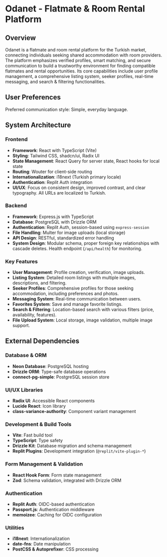# Odanet - Flatmate & Room Rental Platform

## Overview
Odanet is a flatmate and room rental platform for the Turkish market, connecting individuals seeking shared accommodation with room providers. The platform emphasizes verified profiles, smart matching, and secure communication to build a trustworthy environment for finding compatible flatmates and rental opportunities. Its core capabilities include user profile management, a comprehensive listing system, seeker profiles, real-time messaging, and search & filtering functionalities.

## User Preferences
Preferred communication style: Simple, everyday language.

## System Architecture

### Frontend
- **Framework**: React with TypeScript (Vite)
- **Styling**: Tailwind CSS, shadcn/ui, Radix UI
- **State Management**: React Query for server state, React hooks for local state
- **Routing**: Wouter for client-side routing
- **Internationalization**: i18next (Turkish primary locale)
- **Authentication**: Replit Auth integration
- **UI/UX**: Focus on consistent design, improved contrast, and clear typography. All URLs are localized to Turkish.

### Backend
- **Framework**: Express.js with TypeScript
- **Database**: PostgreSQL with Drizzle ORM
- **Authentication**: Replit Auth, session-based using `express-session`
- **File Handling**: Multer for image uploads (local storage)
- **API Design**: RESTful, standardized error handling
- **System Design**: Modular schema, proper foreign key relationships with cascade deletes. Health endpoint (`/api/health`) for monitoring.

### Key Features
- **User Management**: Profile creation, verification, image uploads.
- **Listing System**: Detailed room listings with multiple images, descriptions, and filtering.
- **Seeker Profiles**: Comprehensive profiles for those seeking accommodation, including preferences and photos.
- **Messaging System**: Real-time communication between users.
- **Favorites System**: Save and manage favorite listings.
- **Search & Filtering**: Location-based search with various filters (price, availability, features).
- **File Upload System**: Local storage, image validation, multiple image support.

## External Dependencies

### Database & ORM
- **Neon Database**: PostgreSQL hosting
- **Drizzle ORM**: Type-safe database operations
- **connect-pg-simple**: PostgreSQL session store

### UI/UX Libraries
- **Radix UI**: Accessible React components
- **Lucide React**: Icon library
- **class-variance-authority**: Component variant management

### Development & Build Tools
- **Vite**: Fast build tool
- **TypeScript**: Type safety
- **Drizzle Kit**: Database migration and schema management
- **Replit Plugins**: Development integration (`@replit/vite-plugin-*`)

### Form Management & Validation
- **React Hook Form**: Form state management
- **Zod**: Schema validation, integrated with Drizzle ORM

### Authentication
- **Replit Auth**: OIDC-based authentication
- **Passport.js**: Authentication middleware
- **memoizee**: Caching for OIDC configuration

### Utilities
- **i18next**: Internationalization
- **date-fns**: Date manipulation
- **PostCSS & Autoprefixer**: CSS processing